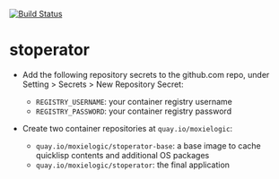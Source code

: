 [![Build Status](https://github.com/atgreen/stoperator/actions/workflows/build.yml/badge.svg)](https://github.com/atgreen/stoperator/actions)

# stoperator

* Add the following repository secrets to the github.com repo, under Setting > Secrets > New Repository Secret:
  * `REGISTRY_USERNAME`: your container registry username
  * `REGISTRY_PASSWORD`: your container registry password

* Create two container repositories at `quay.io/moxielogic`:
  * `quay.io/moxielogic/stoperator-base`: a base image to cache quicklisp contents and additional OS packages
  * `quay.io/moxielogic/stoperator`: the final application
